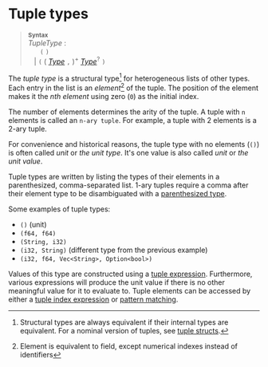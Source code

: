 # Tuple types

> **<sup>Syntax</sup>**\
> _TupleType_ :\
> &nbsp;&nbsp; &nbsp;&nbsp; `(` `)`\
> &nbsp;&nbsp; | `(` ( [_Type_] `,` )<sup>+</sup> [_Type_]<sup>?</sup> `)`

The *tuple type* is a structural type[^1] for heterogeneous lists of other
types. Each entry in the list is an *element*[^2] of the tuple. The position of
the element makes it the *nth element* using zero (`0`) as the initial index.

The number of elements determines the arity of the tuple. A tuple with `n`
elements is called an `n-ary tuple`. For example, a tuple with 2 elements is a
2-ary tuple.

For convenience and historical reasons, the tuple type with no elements (`()`)
is often called *unit* or *the unit type*. It's one value is also called *unit*
or *the unit value*.

Tuple types are written by listing the types of their elements in a
parenthesized, comma-separated list. 1-ary tuples require a comma after their
element type to be disambiguated with a [parenthesized type].

Some examples of tuple types:

* `()` (unit)
* `(f64, f64)`
* `(String, i32)`
* `(i32, String)` (different type from the previous example)
* `(i32, f64, Vec<String>, Option<bool>)`

Values of this type are constructed using a [tuple expression]. Furthermore,
various expressions will produce the unit value if there is no other meaningful
value for it to evaluate to. Tuple elements can be accessed by either a [tuple
index expression] or [pattern matching].

[^1]: Structural types are always equivalent if their internal types are
    equivalent. For a nominal version of tuples, see [tuple structs].
[^2]: Element is equivalent to field, except numerical indexes instead of
    identifiers

[_Type_]: ../types.md#type-expressions
[parenthesized type]: ../types.md#parenthesized-types
[pattern matching]: ../patterns.md#tuple-patterns
[tuple expression]: ../expressions/tuple-expr.md#tuple-expressions
[tuple index expression]: ../expressions/tuple-expr.md#tuple-indexing-expressions
[tuple structs]: ./struct.md
